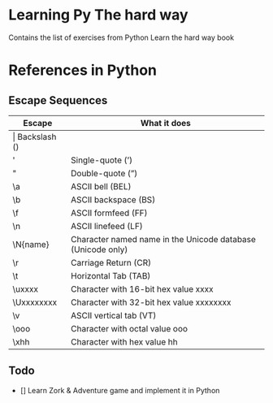 # Learning Py The hard way
Contains the list of exercises from Python Learn the hard way book

# References in Python

## Escape Sequences
| Escape | What it does |
|---|---|
|\\| Backslash (\)|
|\' | Single-quote (’)|
|\"| Double-quote (”)|
|\a| ASCII bell (BEL)|
|\b| ASCII backspace (BS)|
|\f| ASCII formfeed (FF)|
|\n| ASCII linefeed (LF)|
|\N{name}| Character named name in the Unicode database (Unicode only)|
|\r| Carriage Return (CR)|
|\t| Horizontal Tab (TAB)|
|\uxxxx| Character with 16-bit hex value xxxx|
|\Uxxxxxxxx| Character with 32-bit hex value xxxxxxxx|
|\v| ASCII vertical tab (VT)|
|\ooo| Character with octal value ooo|
|\xhh| Character with hex value hh|

## Todo
- [] Learn Zork & Adventure game and implement it in Python